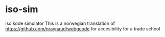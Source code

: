 # iso-sim
 iso kode simulator
 This is a norwegian translation of https://github.com/nraynaud/webgcode for accesibility for a trade school
